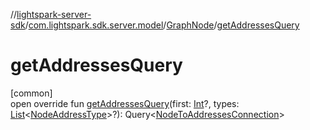 //[lightspark-server-sdk](../../../index.md)/[com.lightspark.sdk.server.model](../index.md)/[GraphNode](index.md)/[getAddressesQuery](get-addresses-query.md)

# getAddressesQuery

[common]\
open override fun [getAddressesQuery](get-addresses-query.md)(first: [Int](https://kotlinlang.org/api/latest/jvm/stdlib/kotlin/-int/index.html)?, types: [List](https://kotlinlang.org/api/latest/jvm/stdlib/kotlin.collections/-list/index.html)&lt;[NodeAddressType](../-node-address-type/index.md)&gt;?): Query&lt;[NodeToAddressesConnection](../-node-to-addresses-connection/index.md)&gt;
